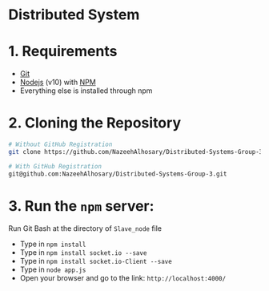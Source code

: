 # Distributed System

# 1. Requirements
* [Git](https://git-scm.com/) 
* [Nodejs](https://nodejs.org/en/) (v10) with [NPM](https://www.npmjs.com/)
* Everything else is installed through npm


# 2. Cloning the Repository

```bash
# Without GitHub Registration
git clone https://github.com/NazeehAlhosary/Distributed-Systems-Group-3.git

# With GitHub Registration
git@github.com:NazeehAlhosary/Distributed-Systems-Group-3.git
```
# 3. Run the ```npm``` server:

   Run Git Bash at the directory of ```Slave_node``` file  
   * Type in ```npm install```
   * Type in ```npm install socket.io --save```
   * Type in ```npm install socket.io-Client --save```
   * Type in ```node app.js```
   * Open your browser and go to the link: ```http://localhost:4000/```
